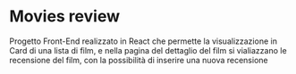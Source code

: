 # Movies review

Progetto Front-End realizzato in React che permette la visualizzazione in Card di una lista di film, e nella pagina del dettaglio del film si vialiazzano le recensione del film, con la possibilità di inserire una nuova recensione
